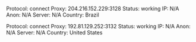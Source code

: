 Protocol: connect
Proxy: 204.216.152.229:3128
Status: working
IP: N/A
Anon: N/A
Server: N/A
Country: Brazil

Protocol: connect
Proxy: 192.81.129.252:3132
Status: working
IP: N/A
Anon: N/A
Server: N/A
Country: United States

